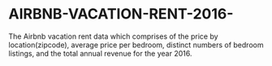 # AIRBNB-VACATION-RENT-2016-
The Airbnb vacation rent data which comprises of the price by location(zipcode), average price per bedroom, distinct numbers of bedroom listings, and the total annual revenue for the year 2016.
